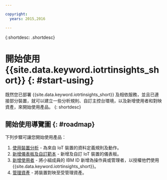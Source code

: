 ```yaml
---

copyright:
  years: 2015,2016

---
```


{:shortdesc: .shortdesc}

# 開始使用 {{site.data.keyword.iotrtinsights_short}} {: #start-using}
既然您已部署 {{site.data.keyword.iotrtinsights_short}} 及相依服務，並且已連接部分裝置，就可以建立一些分析規則、自訂主控台環境，以及新增使用者和對映資產，來開始使用產品。
{: shortdesc}

## 開始使用導覽圖 {: #roadmap}
下列步驟可讓您開始使用產品：  
1. [使用裝置分析](rules.html "使用裝置分析") - 為來自 IoT 裝置的資料定義規則及動作。
2. [新增儀表板及自訂範本](dashboards.html "使用裝置分析") - 新增及自訂 IoT 裝置的儀表板。
3. [新增使用者](users.html "新增使用者") - 將小組成員的 IBM ID 新增為操作員或管理者，以授權他們使用 {{site.data.keyword.iotrtinsights_short}}。
4. [管理資產](assets.html "管理資產") - 將裝置對映至受管理資產。
